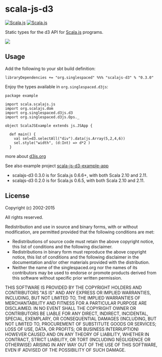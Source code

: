 scala-js-d3
===============
[![Scala.js](http://scala-js.org/assets/badges/scalajs-0.6.5.svg)](http://scala-js.org)
[![Scala.js](http://scala-js.org/assets/badges/scalajs-0.6.6.svg)](http://scala-js.org)

Static types for the d3 API for [Scala.js](http://www.scala-js.org/) programs.

![](https://github.com/spaced/scala-js-d3/blob/master/site/d3demo.png)

Usage
-----
Add the following to your sbt build definition:

    libraryDependencies += "org.singlespaced" %%% "scalajs-d3" % "0.3.0"

Enjoy the types available in `org.singlespaced.d3js`:
```
package example

import scala.scalajs.js
import org.scalajs.dom
import org.singlespaced.d3js.d3
import org.singlespaced.d3js.Ops._

object ScalaJSExample extends js.JSApp {

  def main() {
    val sel=d3.selectAll("div").data(js.Array(5,2,4,6))
    sel.style("width", (d:Int) => d*2 )
  }

```

more about [d3js.org](http://d3js.org)

See also example project [scala-js-d3-example-app](https://github.com/spaced/scala-js-d3-example-app)

- scalajs-d3 0.3.0 is for Scala.js 0.6.6+, with both Scala 2.10 and 2.11.
- scalajs-d3 0.2.0 is for Scala.js 0.6.5, with both Scala 2.10 and 2.11.



License
-------

Copyright (c) 2002-2015

All rights reserved.

Redistribution and use in source and binary forms, with or without modification,
are permitted provided that the following conditions are met:

*   Redistributions of source code must retain the above copyright notice,
    this list of conditions and the following disclaimer.
*   Redistributions in binary form must reproduce the above copyright notice,
    this list of conditions and the following disclaimer in the documentation
    and/or other materials provided with the distribution.
*   Neither the name of the singlespaced.org nor the names of its contributors
    may be used to endorse or promote products derived from this software
    without specific prior written permission.

THIS SOFTWARE IS PROVIDED BY THE COPYRIGHT HOLDERS AND CONTRIBUTORS
"AS IS" AND ANY EXPRESS OR IMPLIED WARRANTIES, INCLUDING, BUT NOT
LIMITED TO, THE IMPLIED WARRANTIES OF MERCHANTABILITY AND FITNESS FOR
A PARTICULAR PURPOSE ARE DISCLAIMED. IN NO EVENT SHALL THE COPYRIGHT OWNER OR
CONTRIBUTORS BE LIABLE FOR ANY DIRECT, INDIRECT, INCIDENTAL, SPECIAL,
EXEMPLARY, OR CONSEQUENTIAL DAMAGES (INCLUDING, BUT NOT LIMITED TO,
PROCUREMENT OF SUBSTITUTE GOODS OR SERVICES; LOSS OF USE, DATA, OR
PROFITS; OR BUSINESS INTERRUPTION) HOWEVER CAUSED AND ON ANY THEORY OF
LIABILITY, WHETHER IN CONTRACT, STRICT LIABILITY, OR TORT (INCLUDING
NEGLIGENCE OR OTHERWISE) ARISING IN ANY WAY OUT OF THE USE OF THIS
SOFTWARE, EVEN IF ADVISED OF THE POSSIBILITY OF SUCH DAMAGE.
